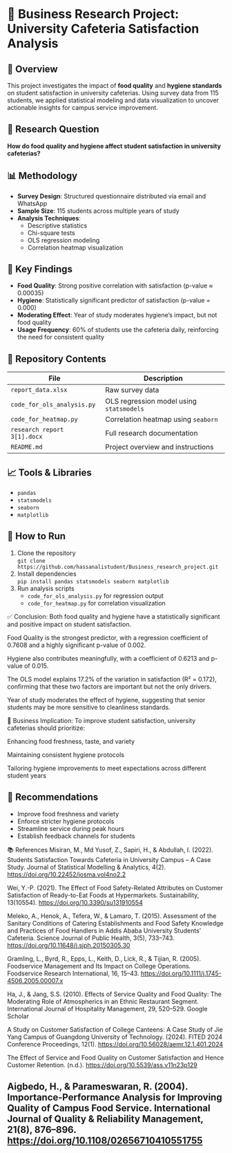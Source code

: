 # 🧪 Business Research Project: University Cafeteria Satisfaction Analysis

## 📌 Overview
This project investigates the impact of **food quality** and **hygiene standards** on student satisfaction in university cafeterias. Using survey data from 115 students, we applied statistical modeling and data visualization to uncover actionable insights for campus service improvement.

## 🎯 Research Question
**How do food quality and hygiene affect student satisfaction in university cafeterias?**

## 📊 Methodology
- **Survey Design**: Structured questionnaire distributed via email and WhatsApp
- **Sample Size**: 115 students across multiple years of study
- **Analysis Techniques**:
  - Descriptive statistics
  - Chi-square tests
  - OLS regression modeling
  - Correlation heatmap visualization

## 🧠 Key Findings
- **Food Quality**: Strong positive correlation with satisfaction (p-value ≈ 0.00035)
- **Hygiene**: Statistically significant predictor of satisfaction (p-value = 0.000)
- **Moderating Effect**: Year of study moderates hygiene’s impact, but not food quality
- **Usage Frequency**: 60% of students use the cafeteria daily, reinforcing the need for consistent quality

## 📁 Repository Contents
| File | Description |
|------|-------------|
| `report_data.xlsx` | Raw survey data |
| `code_for_ols_analysis.py` | OLS regression model using `statsmodels` |
| `code_for_heatmap.py` | Correlation heatmap using `seaborn` |
| `research report 3[1].docx` | Full research documentation |
| `README.md` | Project overview and instructions |

## 📈 Tools & Libraries
- `pandas`
- `statsmodels`
- `seaborn`
- `matplotlib`

## 🚀 How to Run
1. Clone the repository  
   `git clone https://github.com/hassanalistudent/Business_research_project.git`
2. Install dependencies  
   `pip install pandas statsmodels seaborn matplotlib`
3. Run analysis scripts  
   - `code_for_ols_analysis.py` for regression output  
   - `code_for_heatmap.py` for correlation visualization

✅ Conclusion:
Both food quality and hygiene have a statistically significant and positive impact on student satisfaction.

Food Quality is the strongest predictor, with a regression coefficient of 0.7608 and a highly significant p-value of 0.002.

Hygiene also contributes meaningfully, with a coefficient of 0.6213 and p-value of 0.015.

The OLS model explains 17.2% of the variation in satisfaction (R² = 0.172), confirming that these two factors are important but not the only drivers.

Year of study moderates the effect of hygiene, suggesting that senior students may be more sensitive to cleanliness standards.

🧠 Business Implication:
To improve student satisfaction, university cafeterias should prioritize:

Enhancing food freshness, taste, and variety

Maintaining consistent hygiene protocols

Tailoring hygiene improvements to meet expectations across different student years

## 📌 Recommendations
- Improve food freshness and variety
- Enforce stricter hygiene protocols
- Streamline service during peak hours
- Establish feedback channels for students

📚 References
Misiran, M., Md Yusof, Z., Sapiri, H., & Abdullah, I. (2022). Students Satisfaction Towards Cafeteria in University Campus – A Case Study. Journal of Statistical Modelling & Analytics, 4(2). https://doi.org/10.22452/josma.vol4no2.2

Wei, Y.-P. (2021). The Effect of Food Safety-Related Attributes on Customer Satisfaction of Ready-to-Eat Foods at Hypermarkets. Sustainability, 13(10554). https://doi.org/10.3390/su131910554

Meleko, A., Henok, A., Tefera, W., & Lamaro, T. (2015). Assessment of the Sanitary Conditions of Catering Establishments and Food Safety Knowledge and Practices of Food Handlers in Addis Ababa University Students’ Cafeteria. Science Journal of Public Health, 3(5), 733–743. https://doi.org/10.11648/j.sjph.20150305.30

Gramling, L., Byrd, R., Epps, L., Keith, D., Lick, R., & Tijian, R. (2005). Foodservice Management and Its Impact on College Operations. Foodservice Research International, 16, 15–43. https://doi.org/10.1111/j.1745-4506.2005.00007.x

Ha, J., & Jang, S.S. (2010). Effects of Service Quality and Food Quality: The Moderating Role of Atmospherics in an Ethnic Restaurant Segment. International Journal of Hospitality Management, 29, 520–529. Google Scholar

A Study on Customer Satisfaction of College Canteens: A Case Study of Jie Yang Campus of Guangdong University of Technology. (2024). FITED 2024 Conference Proceedings, 12(1). https://doi.org/10.56028/aemr.12.1.401.2024

The Effect of Service and Food Quality on Customer Satisfaction and Hence Customer Retention. (n.d.). https://doi.org/10.5539/ass.v11n23p129

Aigbedo, H., & Parameswaran, R. (2004). Importance‐Performance Analysis for Improving Quality of Campus Food Service. International Journal of Quality & Reliability Management, 21(8), 876–896. https://doi.org/10.1108/02656710410551755
---

